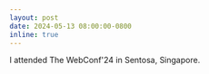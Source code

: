 ```yaml
---
layout: post
date: 2024-05-13 08:00:00-0800
inline: true
---
```


I attended The WebConf'24 in Sentosa, Singapore.

